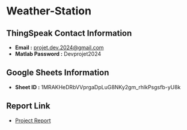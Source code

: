 # Weather-Station

## ThingSpeak Contact Information

- **Email :** projet.dev.2024@gmail.com
- **Matlab Password :** Devprojet2024

## Google Sheets Information

- **Sheet ID :** 1MRAKHeDRbVVprgaDpLuG8NKy2gm_rhlkPsgsfb-yU8k

## Report Link

- [Project Report](file:///C:/Users/dell/Downloads/Projet_Dev.pdf)

